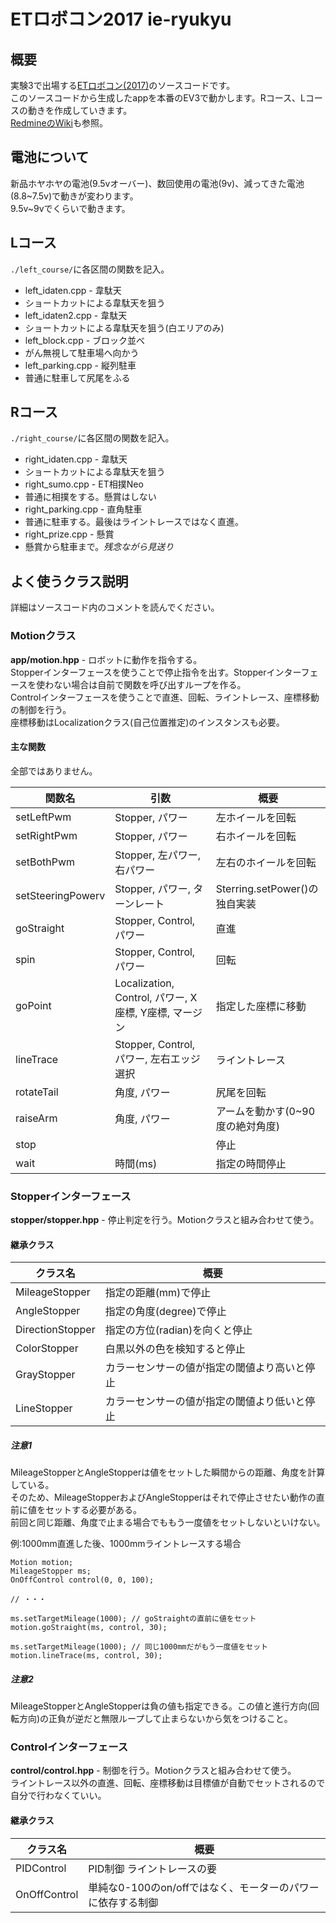 ETロボコン2017 ie-ryukyu
====
## 概要
実験3で出場する[ETロボコン(2017)](http://www.etrobo.jp/2017/ "ETロボコン2017公式サイト")のソースコードです。  
このソースコードから生成したappを本番のEV3で動かします。Rコース、Lコースの動きを作成していきます。  
[RedmineのWiki](https://redmine.ie.u-ryukyu.ac.jp/projects/etrobo2017-teamtwd/wiki "Redmine")も参照。

## 電池について
新品ホヤホヤの電池(9.5vオーバー)、数回使用の電池(9v)、減ってきた電池(8.8~7.5v)で動きが変わります。  
9.5v~9vでくらいで動きます。

## Lコース

`./left_course/`に各区間の関数を記入。

- left_idaten.cpp - 韋駄天
 - ショートカットによる韋駄天を狙う
- left_idaten2.cpp - 韋駄天
 - ショートカットによる韋駄天を狙う(白エリアのみ)
- left_block.cpp - ブロック並べ
 - がん無視して駐車場へ向かう
- left_parking.cpp - 縦列駐車
 - 普通に駐車して尻尾をふる

## Rコース

`./right_course/`に各区間の関数を記入。

- right_idaten.cpp - 韋駄天
 - ショートカットによる韋駄天を狙う
- right_sumo.cpp - ET相撲Neo
 - 普通に相撲をする。懸賞はしない
- right_parking.cpp - 直角駐車
 - 普通に駐車する。最後はライントレースではなく直進。
- right_prize.cpp - 懸賞
 - 懸賞から駐車まで。*残念ながら見送り*

## よく使うクラス説明
詳細はソースコード内のコメントを読んでください。

### Motionクラス
__app/motion.hpp__ - ロボットに動作を指令する。  
Stopperインターフェースを使うことで停止指令を出す。Stopperインターフェースを使わない場合は自前で関数を呼び出すループを作る。  
Controlインターフェースを使うことで直進、回転、ライントレース、座標移動の制御を行う。  
座標移動はLocalizationクラス(自己位置推定)のインスタンスも必要。

#### 主な関数
全部ではありません。

|関数名           |引数                                                  |概要                          |
|-----------------|------------------------------------------------------|------------------------------|
|setLeftPwm       |Stopper, パワー                                       |左ホイールを回転              |
|setRightPwm      |Stopper, パワー                                       |右ホイールを回転              |
|setBothPwm       |Stopper, 左パワー, 右パワー                           |左右のホイールを回転          |
|setSteeringPowerv|Stopper, パワー, ターンレート                         |Sterring.setPower()の独自実装 |
|goStraight       |Stopper, Control, パワー                              |直進                          |
|spin             |Stopper, Control, パワー                              |回転                          |
|goPoint          |Localization, Control, パワー, X座標, Y座標, マージン |指定した座標に移動            |
|lineTrace        |Stopper, Control, パワー, 左右エッジ選択              |ライントレース                |
|rotateTail       |角度, パワー                                          |尻尾を回転                    |
|raiseArm         |角度, パワー                                          |アームを動かす(0~90度の絶対角度)  |
|stop             |                                                      |停止                          |
|wait             |時間(ms)                                              |指定の時間停止                |

### Stopperインターフェース
__stopper/stopper.hpp__ - 停止判定を行う。Motionクラスと組み合わせて使う。

#### 継承クラス

|クラス名         |概要                                         |
|-----------------|---------------------------------------------|
|MileageStopper   |指定の距離(mm)で停止                         |
|AngleStopper     |指定の角度(degree)で停止                     |
|DirectionStopper |指定の方位(radian)を向くと停止               |
|ColorStopper     |白黒以外の色を検知すると停止                 |
|GrayStopper      |カラーセンサーの値が指定の閾値より高いと停止 |
|LineStopper      |カラーセンサーの値が指定の閾値より低いと停止 |

##### 注意1 
MileageStopperとAngleStopperは値をセットした瞬間からの距離、角度を計算している。  
そのため、MileageStopperおよびAngleStopperはそれで停止させたい動作の直前に値をセットする必要がある。  
前回と同じ距離、角度で止まる場合でももう一度値をセットしないといけない。  

例:1000mm直進した後、1000mmライントレースする場合
```
Motion motion;
MileageStopper ms;
OnOffControl control(0, 0, 100);

// ・・・

ms.setTargetMileage(1000); // goStraightの直前に値をセット
motion.goStraight(ms, control, 30);

ms.setTargetMileage(1000); // 同じ1000mmだがもう一度値をセット
motion.lineTrace(ms, control, 30);
```

##### 注意2
MileageStopperとAngleStopperは負の値も指定できる。この値と進行方向(回転方向)の正負が逆だと無限ループして止まらないから気をつけること。

### Controlインターフェース
__control/control.hpp__ - 制御を行う。Motionクラスと組み合わせて使う。  
ライントレース以外の直進、回転、座標移動は目標値が自動でセットされるので自分で行わなくていい。

#### 継承クラス

|クラス名     |概要                                                        |
|-------------|------------------------------------------------------------|
|PIDControl   |PID制御 ライントレースの要                                  |
|OnOffControl |単純な0-100のon/offではなく、モーターのパワーに依存する制御 |
